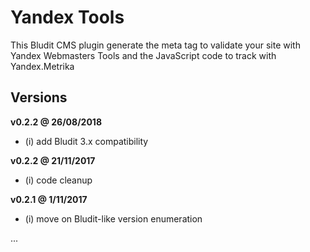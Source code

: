 Yandex Tools
============

This Bludit CMS plugin generate the meta tag to validate your site with Yandex Webmasters Tools and the JavaScript code to track with Yandex.Metrika

Versions
--------

**v0.2.2 @ 26/08/2018**
- (i) add Bludit 3.x compatibility

**v0.2.2 @ 21/11/2017**
- (i) code cleanup

**v0.2.1 @ 1/11/2017**
- (i) move on Bludit-like version enumeration

...

